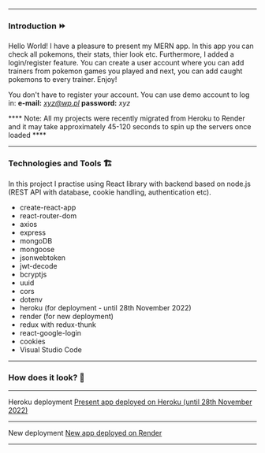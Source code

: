 ***
### Introduction ⏩
Hello World! I have a pleasure to present my MERN app. In this app you can check all pokemons, their stats, thier look etc. Furthermore, I added a login/register feature.
You can create a user account where you can add trainers from pokemon games you played and next, you can add caught pokemons to every trainer. Enjoy!

You don't have to register your account. You can use demo account to log in:
**e-mail:** *xyz@wp.pl*
**password:** *xyz*

**** Note: All my projects were recently migrated from Heroku to Render and it may take approximately 45-120 seconds to spin up the servers once loaded ****

***
### Technologies and Tools 🏗
In this project I practise using React library with backend based on node.js (REST API with database, cookie handling, authentication etc).

* create-react-app 
* react-router-dom
* axios
* express
* mongoDB
* mongoose
* jsonwebtoken
* jwt-decode
* bcryptjs
* uuid
* cors
* dotenv
* heroku (for deployment - until 28th November 2022)
* render (for new deployment)
* redux with redux-thunk
* react-google-login
* cookies
* Visual Studio Code
***
### How does it look? 👀
***
Heroku deployment
[Present app deployed on Heroku (until 28th November 2022)](https://pokemontrainerapp.herokuapp.com/)
***
New deployment 
[New app deployed on Render](https://pokemontrainerappclient.onrender.com/)
***

